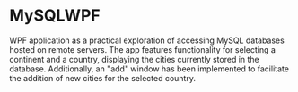 # MySQLWPF
WPF application as a practical exploration of accessing MySQL databases hosted on remote servers. The app features functionality for selecting a continent and a country, displaying the cities currently stored in the database. Additionally, an "add" window has been implemented to facilitate the addition of new cities for the selected country.
